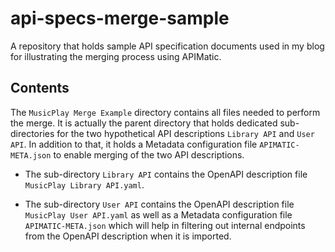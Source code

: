 # api-specs-merge-sample
A repository that holds sample API specification documents used in my blog for illustrating the merging process using APIMatic.

## Contents
The `MusicPlay Merge Example` directory contains all files needed to perform the merge. It is actually the parent directory that holds dedicated sub-directories for the two hypothetical API descriptions `Library API` and `User API`. In addition to that, it holds a Metadata configuration file `APIMATIC-META.json` to enable merging of the two API descriptions.

- The sub-directory `Library API` contains the OpenAPI description file `MusicPlay Library API.yaml`.

- The sub-directory `User API` contains the OpenAPI description file `MusicPlay User API.yaml` as well as a Metadata configuration file `APIMATIC-META.json` which will help in filtering out internal endpoints from the OpenAPI description when it is imported.